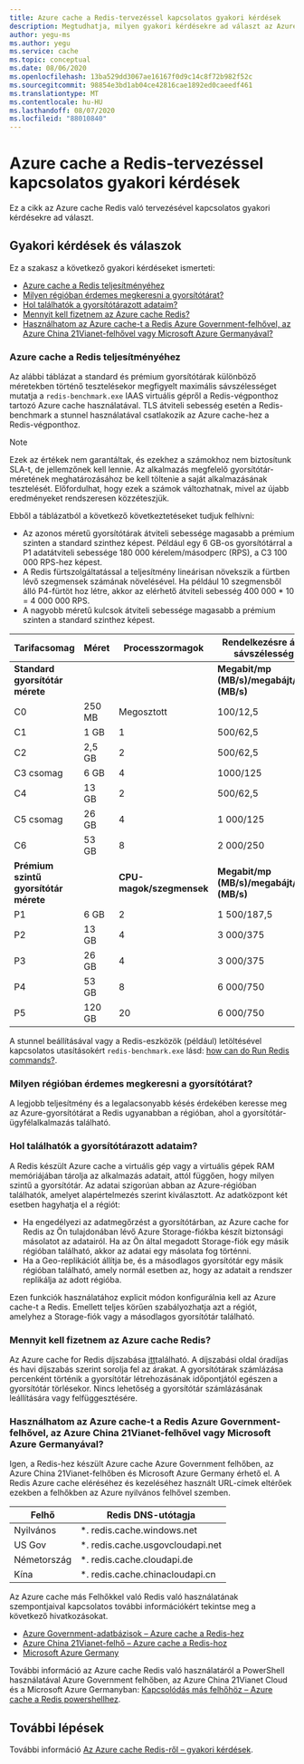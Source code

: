 ```yaml
---
title: Azure cache a Redis-tervezéssel kapcsolatos gyakori kérdések
description: Megtudhatja, milyen gyakori kérdésekre ad választ az Azure cache Redis való tervezéséhez
author: yegu-ms
ms.author: yegu
ms.service: cache
ms.topic: conceptual
ms.date: 08/06/2020
ms.openlocfilehash: 13ba529dd3067ae16167f0d9c14c8f72b982f52c
ms.sourcegitcommit: 98854e3bd1ab04ce42816cae1892ed0caeedf461
ms.translationtype: MT
ms.contentlocale: hu-HU
ms.lasthandoff: 08/07/2020
ms.locfileid: "88010840"
---
```

# <a name="azure-cache-for-redis-planning-faqs"></a>Azure cache a Redis-tervezéssel kapcsolatos gyakori kérdések

Ez a cikk az Azure cache Redis való tervezésével kapcsolatos gyakori kérdésekre ad választ.

## <a name="common-questions-and-answers"></a>Gyakori kérdések és válaszok
Ez a szakasz a következő gyakori kérdéseket ismerteti:

* [Azure cache a Redis teljesítményéhez](#azure-cache-for-redis-performance)
* [Milyen régióban érdemes megkeresni a gyorsítótárat?](#in-what-region-should-i-locate-my-cache)
* [Hol találhatók a gyorsítótárazott adataim?](#where-do-my-cached-data-reside)
* [Mennyit kell fizetnem az Azure cache Redis?](#how-am-i-billed-for-azure-cache-for-redis)
* [Használhatom az Azure cache-t a Redis Azure Government-felhővel, az Azure China 21Vianet-felhővel vagy Microsoft Azure Germanyával?](#can-i-use-azure-cache-for-redis-with-azure-government-cloud-azure-china-21vianet-cloud-or-microsoft-azure-germany)

### <a name="azure-cache-for-redis-performance"></a>Azure cache a Redis teljesítményéhez
Az alábbi táblázat a standard és prémium gyorsítótárak különböző méretekben történő tesztelésekor megfigyelt maximális sávszélességet mutatja a `redis-benchmark.exe` IAAS virtuális gépről a Redis-végponthoz tartozó Azure cache használatával. TLS átviteli sebesség esetén a Redis-benchmark a stunnel használatával csatlakozik az Azure cache-hez a Redis-végponthoz.

>[!NOTE] 
>Ezek az értékek nem garantáltak, és ezekhez a számokhoz nem biztosítunk SLA-t, de jellemzőnek kell lennie. Az alkalmazás megfelelő gyorsítótár-méretének meghatározásához be kell töltenie a saját alkalmazásának tesztelését.
>Előfordulhat, hogy ezek a számok változhatnak, mivel az újabb eredményeket rendszeresen közzéteszjük.
>

Ebből a táblázatból a következő következtetéseket tudjuk felhívni:

* Az azonos méretű gyorsítótárak átviteli sebessége magasabb a prémium szinten a standard szinthez képest. Például egy 6 GB-os gyorsítótárral a P1 adatátviteli sebessége 180 000 kérelem/másodperc (RPS), a C3 100 000 RPS-hez képest.
* A Redis fürtszolgáltatással a teljesítmény lineárisan növekszik a fürtben lévő szegmensek számának növelésével. Ha például 10 szegmensből álló P4-fürtöt hoz létre, akkor az elérhető átviteli sebesség 400 000 * 10 = 4 000 000 RPS.
* A nagyobb méretű kulcsok átviteli sebessége magasabb a prémium szinten a standard szinthez képest.

| Tarifacsomag | Méret | Processzormagok | Rendelkezésre álló sávszélesség | 1 KB-os érték mérete | 1 KB-os érték mérete |
| --- | --- | --- | --- | --- | --- |
| **Standard gyorsítótár mérete** | | |**Megabit/mp (MB/s)/megabájt/mp (MB/s)** |**Másodpercenkénti kérelmek (RPS) nem SSL** |**Másodpercenkénti kérelmek (RPS) SSL** |
| C0 | 250 MB | Megosztott | 100/12,5  |  15 000 |   7500 |
| C1 |   1 GB | 1      | 500/62,5  |  38 000 |  20 720 |
| C2 | 2,5 GB | 2      | 500/62,5  |  41 000 |  37 000 |
| C3 csomag |   6 GB | 4      | 1000/125  | 100.000 |  90,000 |
| C4 |  13 GB | 2      | 500/62,5  |  60.000 |  55 000 |
| C5 csomag |  26 GB | 4      | 1 000/125 | 102 000 |  93 000 |
| C6 |  53 GB | 8      | 2 000/250 | 126 000 | 120 000 |
| **Prémium szintű gyorsítótár mérete** | |**CPU-magok/szegmensek** | **Megabit/mp (MB/s)/megabájt/mp (MB/s)** |**Másodpercenkénti kérelmek (RPS) nem SSL, szegmens szerint** |**Másodpercenkénti kérelmek másodpercenkénti száma (RPS)** |
| P1 |   6 GB |  2 | 1 500/187,5 | 180 000 | 172 000 |
| P2 |  13 GB |  4 | 3 000/375   | 350 000 | 341 000 |
| P3 |  26 GB |  4 | 3 000/375   | 350 000 | 341 000 |
| P4 |  53 GB |  8 | 6 000/750   | 400,000 | 373 000 |
| P5 | 120 GB | 20 | 6 000/750   | 400,000 | 373 000 |

A stunnel beállításával vagy a Redis-eszközök (például) letöltésével kapcsolatos utasításokért `redis-benchmark.exe` lásd: [how can do Run Redis commands?](cache-development-faq.md#how-can-i-run-redis-commands).

### <a name="in-what-region-should-i-locate-my-cache"></a>Milyen régióban érdemes megkeresni a gyorsítótárat?
A legjobb teljesítmény és a legalacsonyabb késés érdekében keresse meg az Azure-gyorsítótárat a Redis ugyanabban a régióban, ahol a gyorsítótár-ügyfélalkalmazás található.

### <a name="where-do-my-cached-data-reside"></a>Hol találhatók a gyorsítótárazott adataim?
A Redis készült Azure cache a virtuális gép vagy a virtuális gépek RAM memóriájában tárolja az alkalmazás adatait, attól függően, hogy milyen szintű a gyorsítótár. Az adatai szigorúan abban az Azure-régióban találhatók, amelyet alapértelmezés szerint kiválasztott. Az adatközpont két esetben hagyhatja el a régiót:
* Ha engedélyezi az adatmegőrzést a gyorsítótárban, az Azure cache for Redis az Ön tulajdonában lévő Azure Storage-fiókba készít biztonsági másolatot az adatairól. Ha az Ön által megadott Storage-fiók egy másik régióban található, akkor az adatai egy másolata fog történni.
* Ha a Geo-replikációt állítja be, és a másodlagos gyorsítótár egy másik régióban található, amely normál esetben az, hogy az adatait a rendszer replikálja az adott régióba.

Ezen funkciók használatához explicit módon konfigurálnia kell az Azure cache-t a Redis. Emellett teljes körűen szabályozhatja azt a régiót, amelyhez a Storage-fiók vagy a másodlagos gyorsítótár található.

### <a name="how-am-i-billed-for-azure-cache-for-redis"></a>Mennyit kell fizetnem az Azure cache Redis?
Az Azure cache for Redis díjszabása [itt](https://azure.microsoft.com/pricing/details/cache/)található. A díjszabási oldal óradíjas és havi díjszabás szerint sorolja fel az árakat. A gyorsítótárak számlázása percenként történik a gyorsítótár létrehozásának időpontjától egészen a gyorsítótár törlésekor. Nincs lehetőség a gyorsítótár számlázásának leállítására vagy felfüggesztésére.

### <a name="can-i-use-azure-cache-for-redis-with-azure-government-cloud-azure-china-21vianet-cloud-or-microsoft-azure-germany"></a>Használhatom az Azure cache-t a Redis Azure Government-felhővel, az Azure China 21Vianet-felhővel vagy Microsoft Azure Germanyával?
Igen, a Redis-hez készült Azure cache Azure Government felhőben, az Azure China 21Vianet-felhőben és Microsoft Azure Germany érhető el. A Redis Azure cache eléréséhez és kezeléséhez használt URL-címek eltérőek ezekben a felhőkben az Azure nyilvános felhővel szemben.

| Felhő   | Redis DNS-utótagja            |
|---------|---------------------------------|
| Nyilvános  | *. redis.cache.windows.net       |
| US Gov  | *. redis.cache.usgovcloudapi.net |
| Németország | *. redis.cache.cloudapi.de       |
| Kína   | *. redis.cache.chinacloudapi.cn  |

Az Azure cache más Felhőkkel való Redis való használatának szempontjaival kapcsolatos további információkért tekintse meg a következő hivatkozásokat.

- [Azure Government-adatbázisok – Azure cache a Redis-hez](../azure-government/documentation-government-services-database.md#azure-cache-for-redis)
- [Azure China 21Vianet-felhő – Azure cache a Redis-hoz](https://www.azure.cn/home/features/redis-cache/)
- [Microsoft Azure Germany](https://azure.microsoft.com/overview/clouds/germany/)

További információ az Azure cache Redis való használatáról a PowerShell használatával Azure Government felhőben, az Azure China 21Vianet Cloud és a Microsoft Azure Germanyban: [Kapcsolódás más felhőhöz – Azure cache a Redis powershellhez](cache-how-to-manage-redis-cache-powershell.md#how-to-connect-to-other-clouds).

## <a name="next-steps"></a>További lépések

További információ [Az Azure cache Redis-ről – gyakori kérdések](cache-faq.md).
